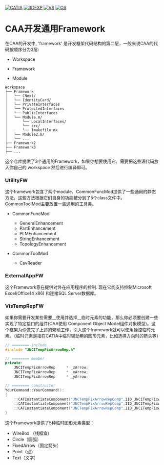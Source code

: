 [![CATIA](https://img.shields.io/badge/CATIA-V6-green.svg)](https://www.3ds.com)
[![3DEXP](https://img.shields.io/badge/3DEXPERIENCE-R2017x-brightgreen.svg)]()
[![VS](https://img.shields.io/badge/VisualStudio-2012-lightgrey.svg)]()
[![OS](https://img.shields.io/badge/OS-win64-blue.svg)]()

# CAA开发通用Framework
在CAA的开发中, 'framework' 是开发框架代码结构的第二层，一般来说CAA的代码按顺序分为3层: 

- Workspace

- Framework

- Module

```
Workspace
├── Framework
│   └── CNext/
│   └── IdentityCard/
│   └── PrivateInterfaces
│   └── ProtectedInterfaces
│   └── PublicInterfaces
│   └── Module.m/
│   	└── LocalInterfaces/
│   	└── src/
│   	└── Imakefile.mk
│   └── Module2.m/
│   └── ...
├── Framework2
├── Framework3
├── ...
```

这个仓库提供了3个通用的Framework，如果你想要使用它，需要把这些源代码放入你自己的 workspace 然后进行编译即可。 

### UtilityFW

这个framework包含了两个module。CommonFuncMod提供了一些通用的静态方法，这些方法根据它们自身的功能被分到了5个class文件中。CommonToolMod主要放置一些通用的工具类。

- CommonFuncMod
  - GeneralEnhancement
  - PartEnhancement
  - PLMEnhancement
  - StringEnhancement
  - TopologyEnhancement

- CommonToolMod
  - CsvReader

### ExternalAppFW

这个Framework意在提供对外在应用程序的控制. 现在它能支持控制Microsoft Excel(Office14 x86) 和连接SQL Server数据库。

### VisTempRepFW

如果你需要开发某些需要__使用并选择__临时元素的功能，那么你必须要创建一些实现了特定接口的组件(CAA使用 Component Object Model组件对象模型)。这个框架为你做完了上述的繁琐工作，引入这个framework就可以使用操控临时元素。（临时元素是指在CATIA中临时辅助用的图形元素，比如选择方向时的箭头等）

```cpp
// ======== include
#include "JNCITempFixArrowRep.h"

// ======== member   
private:
	JNCITempFixArrowRep		* _zArrow;
	JNCITempFixArrowRep		* _xArrow;
	JNCITempFixArrowRep		* _yArrow;

// ======== constructor 
YourCommand::YourCommand():
{
    ::CATInstantiateComponent("JNCTempFixArrowRepComp",IID_JNCITempFixArrowRep,(void**)&_zArrow);
    ::CATInstantiateComponent("JNCTempFixArrowRepComp",IID_JNCITempFixArrowRep,(void**)&_xArrow);
	::CATInstantiateComponent("JNCTempFixArrowRepComp",IID_JNCITempFixArrowRep,(void**)&_yArrow);	
}
```

这个Framework提供了5种临时图形元素类型：

- WireBox （线框盒）
- Circle（圆弧）
- FixedArrow（固定箭头）
- Point（点）
- Text（文字）


